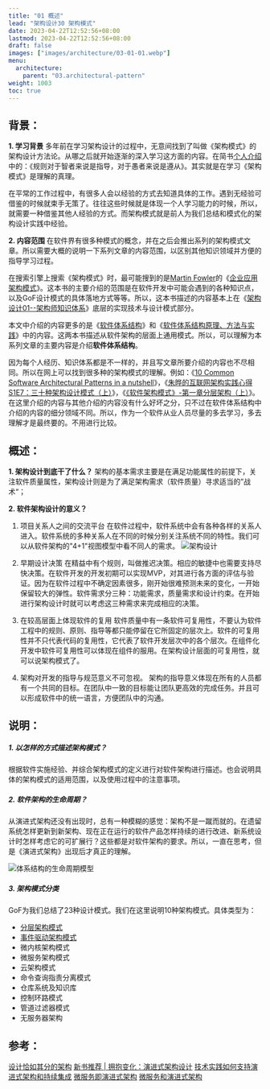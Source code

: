 ```yaml
---
title: "01 概述"
lead: "架构设计30 架构模式"
date: 2023-04-22T12:52:56+08:00
lastmod: 2023-04-22T12:52:56+08:00
draft: false
images: ["images/architecture/03-01-01.webp"]
menu:
  architecture:
    parent: "03.architectural-pattern"
weight: 1003
toc: true
---
```


## 背景：
**1. 学习背景**
多年前在学习架构设计的过程中，无意间找到了叫做《架构模式》的架构设计方法论。从哪之后就开始逐渐的深入学习这方面的内容。在简书[个人介绍](https://www.jianshu.com/u/bd3984250f45)中的：《规则对于智者来说是指导，对于愚者来说是遵从》。其实就是在学习《架构模式》是理解的真理。

在平常的工作过程中，有很多人会以经验的方式去知道具体的工作。遇到无经验可借鉴的时候就束手无策了。往往这些时候就是体现一个人学习能力的时候，所以，就需要一种借鉴其他人经验的方式。而架构模式就是前人为我们总结和模式化的架构设计实践中经验。

**2. 内容范围**
在软件界有很多种模式的概念，并在之后会推出系列的架构模式文章。所以需要大概的说明一下系列文章的内容范围，以区别其他知识领域并方便的指导学习过程。

在搜索引擎上搜索《架构模式》时，最可能搜到的是[Martin Fowler](https://book.douban.com/author/104385/)的《[企业应用架构模式](https://book.douban.com/subject/4826290/)》。这本书的主要介绍的范围是在软件开发中可能会遇到的各种知识点，以及GoF设计模式的具体落地方式等等。所以，这本书描述的内容基本上在《[架构设计01--架构师知识体系](https://www.jianshu.com/p/0c2f129302d1)》底层的实现技术与设计模式部分。

本文中介绍的内容更多的是《[软件体系结构](https://book.douban.com/subject/2031124/)》和《[软件体系结构原理、方法与实践](https://book.douban.com/subject/3909800/)》中的内容。这两本书描述从软件架构的层面上通用模式。所以，可以理解为本系列文章的主要内容是介绍**软件体系结构**。

因为每个人经历、知识体系都是不一样的，并且写文章所要介绍的内容也不尽相同。所以在网上可以找到很多种的架构模式的理解。例如：《[10 Common Software Architectural Patterns in a nutshell](https://towardsdatascience.com/10-common-software-architectural-patterns-in-a-nutshell-a0b47a1e9013)》，《[朱晔的互联网架构实践心得S1E7：三十种架构设计模式（上）](http://www.imooc.com/article/79850)》，《[《软件架构模式》-第一章分层架构（上）](http://ifeve.com/software-architecture-patterns/)》。在这里介绍的内容与其他介绍的内容没有什么好坏之分，只不过在软件体系结构中介绍的内容的细分领域不同。所以，作为一个软件从业人员尽量的多去学习，多去理解才是最终要的。不用进行比较。

## 概述：
**1. 架构设计到底干了什么？**
架构的基本需求主要是在满足功能属性的前提下，关注软件质量属性，架构设计则是为了满足架构需求（软件质量）寻求适当的”战术“；

**2. 软件架构设计的意义？**
1. 项目关系人之间的交流平台
在软件过程中，软件系统中会有各种各样的关系人进入。软件系统的多种关系人在不同的时候分别关注系统不同的特性。我们可以从软件架构的"4+1"视图模型中看不同人的需求。
![架构设计]()

2. 早期设计决策
在精益中有个规则，叫做推迟决策。相应的敏捷中也需要支持尽快决策。在软件开发的开发初期可以实现MVP，对其进行各方面的评估与验证。因为在软件过程中不确定因素很多，刚开始很难预测未来的变化，一开始保留较大的弹性。软件需求分三种：功能需求，质量需求和设计约束。在开始进行架构设计时就可以考虑这三种需求来完成相应的决策。

3. 在较高层面上体现软件的复用
软件质量中有一条软件可复用性，不要认为软件工程中的规则、原则、指导等都只能停留在它所固定的层次上。软件的可复用性并不只代表代码的复用性，它代表了软件开发层次中的各个层次。在组件化开发中软件可复用性可以体现在组件的服用。在架构设计层面的可复用性，就可以说架构模式了。

4. 架构对开发的指导与规范意义不可忽视。
架构的指导意义体现在所有的人员都有一个共同的目标。在团队中一致的目标能让团队更高效的完成任务。并且可以形成软件中的统一语言，方便团队中的沟通。

## 说明：
##### 1. 以怎样的方式描述架构模式？
根据软件实施经验、并综合架构模式的定义进行对软件架构进行描述。也会说明具体的架构模式的适用范围，以及使用过程中的注意事项。

##### 2. 软件架构的生命周期？
从演进式架构还没有出现时，总有一种模糊的感觉：架构不是一蹴而就的。在遗留系统怎样更新到新架构、现在正在运行的软件产品怎样持续的进行改进、新系统设计时怎样考虑它的可扩展行？这些都是对软件架构的要求。所以，一直在思考，但是《演进式架构》出现后才真正的理解。

![体系结构的生命周期模型](images/architecture/03-01-01.webp)

##### 3. 架构模式分类
GoF为我们总结了23种设计模式。我们在这里说明10种架构模式。具体类型为：
- [分层架构模式](https://www.jianshu.com/p/39ff3d28be82)
- [事件驱动架构模式](https://www.jianshu.com/p/dbccd0d33a74)
- 微内核架构模式
- 微服务架构模式
- 云架构模式
- 命令查询指责分离模式
- 仓库系统及知识库
- 控制环路模式
- 管道过滤器模式
- 无服务器架构

## 参考：
[设计恰如其分的架构](https://www.jianshu.com/p/ac8da825c26f)
[新书推荐 | 拥抱变化：演进式架构设计](http://www.10tiao.com/html/253/201804/2652460690/1.html)
[技术实践如何支持演进式架构和持续集成](https://www.infoq.cn/article/2017/12/technical-practices)
[微服务即演进式架构](http://insights.thoughtworkers.org/microservices-evolutionary-architecture/)
[微服务和演进式架构](https://insights.thoughtworks.cn/evolutionary-architecture-micro-services/)
